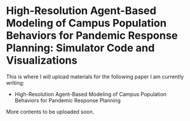 # High-Resolution Agent-Based Modeling of Campus Population Behaviors for Pandemic Response Planning: Simulator Code and Visualizations

This is where I will upload materials for the following paper I am currently writing:
* High-Resolution Agent-Based Modeling of Campus Population Behaviors for Pandemic Response Planning

More contents to be uploaded soon.
